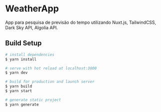 # WeatherApp

App para pesquisa de previsão do tempo utilizando Nuxt.js, TailwindCSS,
Dark Sky API, Algolia API.

## Build Setup

```bash
# install dependencies
$ yarn install

# serve with hot reload at localhost:3000
$ yarn dev

# build for production and launch server
$ yarn build
$ yarn start

# generate static project
$ yarn generate
```
